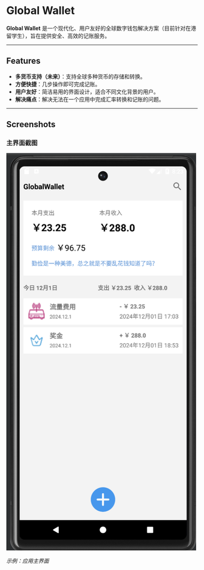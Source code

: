 # Global Wallet

**Global Wallet** 是一个现代化、用户友好的全球数字钱包解决方案（目前针对在港留学生），旨在提供安全、高效的记账服务。

---

## Features

- **多货币支持（未来）**：支持全球多种货币的存储和转换。
- **方便快捷**：几步操作即可完成记账。
- **用户友好**：简洁易用的界面设计，适合不同文化背景的用户。
- **解决痛点**：解决无法在一个应用中完成汇率转换和记账的问题。

---

## Screenshots

### 主界面截图
<img src="主界面.png" alt="App Screenshot" width="500">

*示例：应用主界面*
